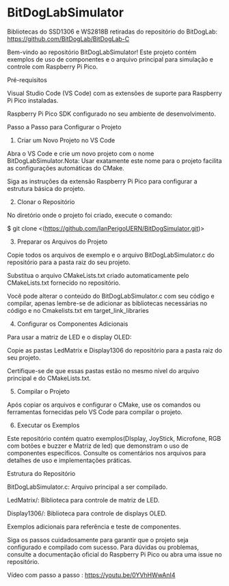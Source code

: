 # BitDogLabSimulator

Bibliotecas do SSD1306 e WS2818B retiradas do repositório do BitDogLab: https://github.com/BitDogLab/BitDogLab-C

Bem-vindo ao repositório BitDogLabSimulator! Este projeto contém exemplos de uso de componentes e o arquivo principal para simulação e controle com Raspberry Pi Pico.

Pré-requisitos

Visual Studio Code (VS Code) com as extensões de suporte para Raspberry Pi Pico instaladas.

Raspberry Pi Pico SDK configurado no seu ambiente de desenvolvimento.

Passo a Passo para Configurar o Projeto

1. Criar um Novo Projeto no VS Code

Abra o VS Code e crie um novo projeto com o nome BitDogLabSimulator.Nota: Usar exatamente este nome para o projeto facilita as configurações automáticas do CMake.

Siga as instruções da extensão Raspberry Pi Pico para configurar a estrutura básica do projeto.

2. Clonar o Repositório

No diretório onde o projeto foi criado, execute o comando:

$ git clone <(https://github.com/IanPerigoUERN/BitDogSimulator.git)>

3. Preparar os Arquivos do Projeto

Copie todos os arquivos de exemplo e o arquivo BitDogLabSimulator.c do repositório para a pasta raiz do seu projeto.

Substitua o arquivo CMakeLists.txt criado automaticamente pelo CMakeLists.txt fornecido no repositório.

Você pode alterar o conteúdo do BitDogLabSimulator.c com seu código e compilar, apenas lembre-se de adicionar as bibliotecas necessárias no código e no Cmakelists.txt em target_link_libraries

4. Configurar os Componentes Adicionais

Para usar a matriz de LED e o display OLED:

Copie as pastas LedMatrix e Display1306 do repositório para a pasta raiz do seu projeto.

Certifique-se de que essas pastas estão no mesmo nível do arquivo principal e do CMakeLists.txt.

5. Compilar o Projeto

Após copiar os arquivos e configurar o CMake, use os comandos ou ferramentas fornecidas pelo VS Code para compilar o projeto.

6. Executar os Exemplos

Este repositório contém quatro exemplos(DIsplay, JoyStick, Microfone, RGB com botões e buzzer e Matriz de led) que demonstram o uso de componentes específicos. Consulte os comentários nos arquivos para detalhes de uso e implementações práticas.

Estrutura do Repositório

BitDogLabSimulator.c: Arquivo principal a ser compilado.

LedMatrix/: Biblioteca para controle de matriz de LED.

Display1306/: Biblioteca para controle de displays OLED.

Exemplos adicionais para referência e teste de componentes.

Siga os passos cuidadosamente para garantir que o projeto seja configurado e compilado com sucesso. Para dúvidas ou problemas, consulte a documentação oficial do Raspberry Pi Pico ou abra uma issue no repositório.

Vídeo com passo a passo : https://youtu.be/0YVhHWwAnI4

